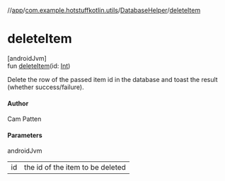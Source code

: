 //[app](../../../index.md)/[com.example.hotstuffkotlin.utils](../index.md)/[DatabaseHelper](index.md)/[deleteItem](delete-item.md)

# deleteItem

[androidJvm]\
fun [deleteItem](delete-item.md)(id: [Int](https://kotlinlang.org/api/latest/jvm/stdlib/kotlin/-int/index.html))

Delete the row of the passed item id in the database and toast the result (whether success/failure).

#### Author

Cam Patten

#### Parameters

androidJvm

| | |
|---|---|
| id | the id of the item to be deleted |
